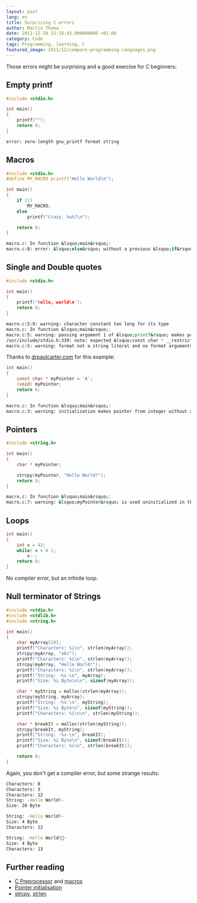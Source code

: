 ```yaml
---
layout: post
lang: en
title: Surprising C errors
author: Martin Thoma
date: 2011-12-28 15:18:43.000000000 +01:00
category: Code
tags: Programming, learning, C
featured_image: 2011/12/compare-programming-languages.png
---
```

Those errors might be surprising and a good exercise for C beginners:

<h2>Empty printf</h2>

```c
#include <stdio.h>

int main()
{
    printf("");
    return 0;
}
```

```bash
error: zero-length gnu_printf format string
```

<h2>Macros</h2>

```c
#include <stdio.h>
#define MY_MACRO printf("Hello World\n");

int main()
{
    if (1)
        MY_MACRO;
    else
        printf("Crazy, huh?\n");

    return 0;
}
```

```bash
macro.c: In function &lsquo;main&rsquo;:
macro.c:8: error: &lsquo;else&rsquo; without a previous &lsquo;if&rsquo;
```

<h2>Single and Double quotes</h2>

```c
#include <stdio.h>

int main()
{
    printf('hello, world\n');
    return 0;
}
```

```bash
macro.c:5:9: warning: character constant too long for its type
macro.c: In function &lsquo;main&rsquo;:
macro.c:5: warning: passing argument 1 of &lsquo;printf&rsquo; makes pointer from integer without a cast
/usr/include/stdio.h:339: note: expected &lsquo;const char * __restrict__&rsquo; but argument is of type &lsquo;int&rsquo;
macro.c:5: warning: format not a string literal and no format arguments

```

Thanks to <a href="http://www.drpaulcarter.com/cs/common-c-errors.php#3.1">drpaulcarter.com</a> for this example:

```c
int main()
{
    const char * myPointer = 'A';
    (void) myPointer;
    return 0;
}
```

```bash
macro.c: In function &lsquo;main&rsquo;:
macro.c:3: warning: initialization makes pointer from integer without a cast

```

<h2>Pointers</h2>

```c
#include <string.h>

int main()
{
    char * myPointer;

    strcpy(myPointer, "Hello World!");
    return 0;
}
```

```bash
macro.c: In function &lsquo;main&rsquo;:
macro.c:7: warning: &lsquo;myPointer&rsquo; is used uninitialized in this function

```

<h2>Loops</h2>

```c
int main()
{
    int x = 42;
    while( x > 0 );
        x--;
    return 0;
}
```

No compiler error, but an infinite loop.

<h2>Null terminator of Strings</h2>

```c
#include <stdio.h>
#include <stdlib.h>
#include <string.h>

int main()
{
    char myArray[20];
    printf("Characters: %i\n", strlen(myArray));
    strcpy(myArray, "abc");
    printf("Characters: %i\n", strlen(myArray));
    strcpy(myArray, "Hello World!");
    printf("Characters: %i\n", strlen(myArray));
    printf("String: -%s-\n", myArray);
    printf("Size: %i Byte\n\n", sizeof(myArray));

    char * myString = malloc(strlen(myArray));
    strcpy(myString, myArray);
    printf("String: -%s-\n", myString);
    printf("Size: %i Byte\n", sizeof(myString));
    printf("Characters: %i\n\n", strlen(myString));

    char * breakIt = malloc(strlen(myString));
    strcpy(breakIt, myString);
    printf("String: -%s-\n", breakIt);
    printf("Size: %i Byte\n", sizeof(breakIt));
    printf("Characters: %i\n", strlen(breakIt));

    return 0;
}
```

Again, you don't get a compiler error, but some strange results:

```bash
Characters: 0
Characters: 3
Characters: 12
String: -Hello World!-
Size: 20 Byte

String: -Hello World!-
Size: 4 Byte
Characters: 12

String: -Hello World!-
Size: 4 Byte
Characters: 13
```

<h2>Further reading</h2>
<ul>
  <li><a href="http://en.wikipedia.org/wiki/C_preprocessor">C Preprocessor</a> and <a href="http://en.wikipedia.org/wiki/C_preprocessor#Macro_definition_and_expansion">macros</a></li>
  <li><a href="http://www.drpaulcarter.com/cs/common-c-errors.php#2.8">Pointer initialisation</a></li>
  <li><a href="http://linux.die.net/man/3/strcpy">strcpy</a>, <a href="http://linux.die.net/man/3/strlen">strlen</a></li>
</ul>
